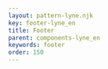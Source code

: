 ```yaml
---
layout: pattern-lyne.njk
key: footer-lyne_en
title: Footer
parent: components-lyne_en
keywords: footer
order: 150
---
```

